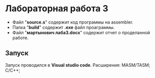 # Лабораторная работа 3

- Файл "__source.s__" содержит код программы на assembler.
- Папка "__build__" содержит __.exe__ файл проаграммы.
- Файл "__мартынович лаба3.docx__" содержит отчет о проделанной работе.

## Запуск

Запуск проводился в __Visual studio code__.
Расширения: MASM/TASM; C/C++;

